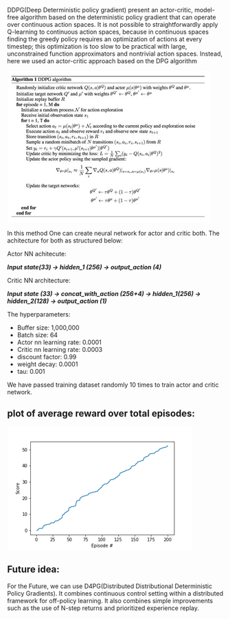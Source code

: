 DDPG(Deep Deterministic policy gradient) present an actor-critic, model-free algorithm based on the deterministic policy gradient that can operate over continuous action spaces. It is not possible to straightforwardly apply Q-learning to continuous action spaces, because in continuous spaces finding the greedy policy requires an optimization of actions at every timestep; this optimization is too slow to be practical with large, unconstrained function approximators and nontrivial action spaces.  Instead, here we used an actor-critic approach based on the DPG algorithm

![alt_text](Images/DDPG.jpeg)

In this method One can create neural network for actor and critic both.
The achitecture for both as structured below:

Actor NN achitecute:

***Input state(33) -> hidden_1 (256) -> output_action (4)***

Critic NN architecture:

***Input state (33) -> concat_with_action (256+4) -> hidden_1(256) -> hidden_2(128) -> output_action (1)***

The hyperparameters:

  * Buffer size: 1,000,000
  * Batch size: 64
  * Actor nn learning rate: 0.0001
  * Critic nn learning rate: 0.0003
  * discount factor: 0.99
  * weight decay: 0.0001
  * tau: 0.001

We have passed training dataset randomly 10 times to train actor and critic network. 

## plot of average reward over total episodes:
![alt text](plot.png)

## Future idea:

For the Future, we can use D4PG(Distributed Distributional Deterministic Policy Gradients). It combines continuous control setting within a distributed framework for off-policy learning. It also combines simple improvements such as the use of N-step returns and prioritized experience replay. 
